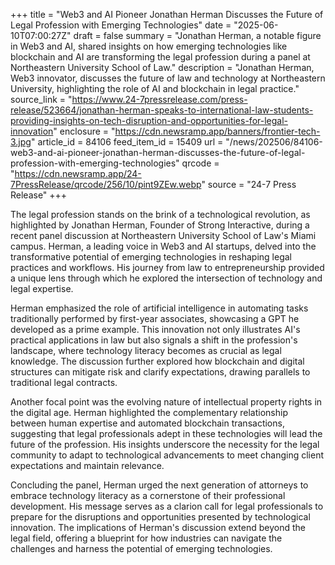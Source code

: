 +++
title = "Web3 and AI Pioneer Jonathan Herman Discusses the Future of Legal Profession with Emerging Technologies"
date = "2025-06-10T07:00:27Z"
draft = false
summary = "Jonathan Herman, a notable figure in Web3 and AI, shared insights on how emerging technologies like blockchain and AI are transforming the legal profession during a panel at Northeastern University School of Law."
description = "Jonathan Herman, Web3 innovator, discusses the future of law and technology at Northeastern University, highlighting the role of AI and blockchain in legal practice."
source_link = "https://www.24-7pressrelease.com/press-release/523664/jonathan-herman-speaks-to-international-law-students-providing-insights-on-tech-disruption-and-opportunities-for-legal-innovation"
enclosure = "https://cdn.newsramp.app/banners/frontier-tech-3.jpg"
article_id = 84106
feed_item_id = 15409
url = "/news/202506/84106-web3-and-ai-pioneer-jonathan-herman-discusses-the-future-of-legal-profession-with-emerging-technologies"
qrcode = "https://cdn.newsramp.app/24-7PressRelease/qrcode/256/10/pint9ZEw.webp"
source = "24-7 Press Release"
+++

<p>The legal profession stands on the brink of a technological revolution, as highlighted by Jonathan Herman, Founder of Strong Interactive, during a recent panel discussion at Northeastern University School of Law's Miami campus. Herman, a leading voice in Web3 and AI startups, delved into the transformative potential of emerging technologies in reshaping legal practices and workflows. His journey from law to entrepreneurship provided a unique lens through which he explored the intersection of technology and legal expertise.</p><p>Herman emphasized the role of artificial intelligence in automating tasks traditionally performed by first-year associates, showcasing a GPT he developed as a prime example. This innovation not only illustrates AI's practical applications in law but also signals a shift in the profession's landscape, where technology literacy becomes as crucial as legal knowledge. The discussion further explored how blockchain and digital structures can mitigate risk and clarify expectations, drawing parallels to traditional legal contracts.</p><p>Another focal point was the evolving nature of intellectual property rights in the digital age. Herman highlighted the complementary relationship between human expertise and automated blockchain transactions, suggesting that legal professionals adept in these technologies will lead the future of the profession. His insights underscore the necessity for the legal community to adapt to technological advancements to meet changing client expectations and maintain relevance.</p><p>Concluding the panel, Herman urged the next generation of attorneys to embrace technology literacy as a cornerstone of their professional development. His message serves as a clarion call for legal professionals to prepare for the disruptions and opportunities presented by technological innovation. The implications of Herman's discussion extend beyond the legal field, offering a blueprint for how industries can navigate the challenges and harness the potential of emerging technologies.</p>
